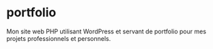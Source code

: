 # portfolio
Mon site web PHP utilisant WordPress et servant de portfolio pour mes projets professionnels et personnels.
